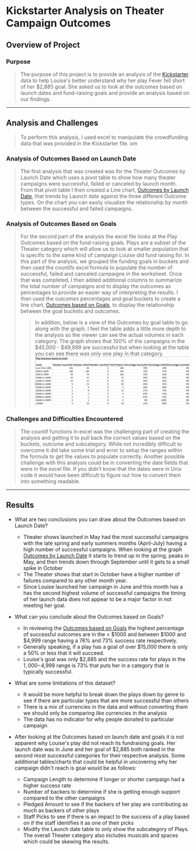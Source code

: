 # Kickstarter Analysis on Theater Campaign Outcomes

## Overview of Project

### Purpose
>The purpose of this project is to provide an analysis of the [Kickstarter](https://github.com/timbialek/Kickstarter_Analysis/blob/main/Kickstarter_Challenge.xlsx) data to help Louise's better understand why her play Fever fell short of her $2,885 goal.  She asked us to look at the outcomes based on launch dates and fund-raising goals and provide an analysis based on our findings.


---   


## Analysis and Challenges
>To perform this analysis, I used excel to manipulate the crowdfunding data that was provided in the Kickstarter file.
om

### Analysis of Outcomes Based on Launch Date
>The first analysis that was created was for the Theater Outcomes by Launch Date which uses a pivot table to show how many theater campaigns were successful, failed or canceled by launch month.  
From that pivot table I then created a Line chart, [Outcomes by Launch Date](https://github.com/timbialek/Kickstarter_Analysis/blob/main/Resources/Theater_Outcomes_vs_Launch.png), that trends by Launch date against the three different Outcome types.  On the chart you can easily visualize the relationship by month between the successful and failed campaigns.


### Analysis of Outcomes Based on Goals
>For the second part of the analysis the excel file looks at the Play Outcomes based on the fund-raising goals. Plays are a subset of the Theater category which will allow us to look at smaller population that is specific to the same kind of campaign Louise did fund raising for. In this part of the analysis, we grouped the funding goals in buckets and then used the countifs excel formula to populate the number of successful, failed and canceled campaigns in the worksheet.  Once that was completed, I then added additional columns to summarize the total number of campaigns and to display the outcomes as percentages to provide an easier way of interpreting the results.
I then used the outcomes percentages and goal buckets to create a line chart, [Outcomes based on Goals](https://github.com/timbialek/Kickstarter_Analysis/blob/main/Resources/Outcomes_vs_Goals.png), to display the relationship between the goal buckets and outcomes. 
>> In addition, below is a view of the Outcomes by goal table to go along with the graph.  I feel the table adds a little more depth to the analysis so the viewer can see the actual volumes in each category.  The graph shows that 100% of the campaigns in the $45,000 - $49,999 are successful but when looking at the table you can see there was only one play in that category. ![Outcomes by Goals Table.png](https://github.com/timbialek/Kickstarter_Analysis/blob/main/Resources/Outcomes_Based_on_Goals_Table.png)


### Challenges and Difficulties Encountered
>The countif functions in excel was the challenging part of creating the analysis and getting it to pull back the correct values based on the buckets, outcome and subcategory. 
While not incredibly difficult to overcome it did take some trial and error to setup the ranges within the formula to get the values to populate correctly. 
Another possible challenge with this analysis could be in converting the date fields that were in the excel file.  If you didn’t know that the dates were in Unix code it would have been difficult to figure out how to convert them into something readable.

---

## Results

- What are two conclusions you can draw about the Outcomes based on Launch Date?
	* Theater shows launched in May had the most successful campaigns with the late spring and early summers months (April-July) having a high number of successful campaigns.  When looking at the graph [Outcomes by Launch Date](https://github.com/timbialek/Kickstarter-Analysis/blob/main/Resources/Theater_Outcomes_vs_Launch.png) it starts to trend up in the spring, peaks in May, and then trends down through September until it gets to a small spike in October
	* The Theater shows that start in October have a higher number of failures compared to any other month year.  
	* Since Louise launched her campaign in June and this month has a has the second highest volume of successful campaigns the timing of her launch data does not appear to be a major factor in not meeting her goal.

- What can you conclude about the Outcomes based on Goals?

	* In reviewing the [Outcomes based on Goals](https://github.com/timbialek/Kickstarter_Analysis/blob/main/Resources/Outcomes_vs_Goals.png) the highest percentage of successful outcomes are in the < $1000 and between $1000 and $4,999 range having a 76% and 73% success rate respectively.
	* Generally speaking, if a play has a goal of over $15,000 there is only a 50% or less that it will succeed.  
	* Louise's goal was only $2,885 and the success rate for plays in the $1,000-$4,999 range is 73% that puts her in a category that is typically successful.

- What are some limitations of this dataset? 
	* It would be more helpful to break down the plays down by genre to see if there are particular types that are more successful than others
	* There is a mix of currencies in the data and without converting them we should only be comparing like currencies in the analysis
	* The data has no indicator for why people donated to particular campaign


- After looking at the Outcomes based on launch date and goals it is not apparent why Louise's play did not reach its fundraising goals.  Her launch date was in June and her goal of $2,885 both ranked in the second most successful categories for their respective analysis.  Some additional tables/charts that could be helpful in uncovering why her campaign didn't reach is goal would be as follows:

	* Campaign Length to determine if longer or shorter campaign had a higher success rate
	* Number of backers to determine if she is getting enough support compared to the other campaigns
	* Pledged Amount to see if the backers of her play are contributing as much as backers of other plays
	* Staff Picks to see if there is an impact to the success of a play based on if the staff identifies it as one of their picks
	* Modify the Launch date table to only show the subcategory of Plays.  The overall Theater category also includes musicals and spaces which could be skewing the results.
